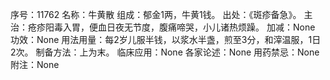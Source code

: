 序号：11762
名称：牛黄散
组成：郁金1两，牛黄1钱。
出处：《斑疹备急》。
主治：疮疹阳毒入胃，便血日夜无节度，腹痛啼哭，小儿诸热烦躁。
加减：None
功效：None
用法用量：每2岁儿服半钱，以浆水半盏，煎至3分，和滓温服，1日2次。
制备方法：上为末。
临床应用：None
各家论述：None
用药禁忌：None
附注：None
